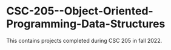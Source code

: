 # CSC-205--Object-Oriented-Programming-Data-Structures
This contains projects completed during CSC 205 in fall 2022. 
